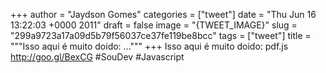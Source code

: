 
+++
author = "Jaydson Gomes"
categories = ["tweet"]
date = "Thu Jun 16 13:22:03 +0000 2011"
draft = false
image = "{TWEET_IMAGE}"
slug = "299a9723a17a09d5b79f56037ce37fe119be8bcc"
tags = ["tweet"]
title = """Isso aqui é muito doido: ..."""
+++
Isso aqui é muito doido: pdf.js http://goo.gl/BexCG #SouDev #Javascript
